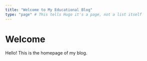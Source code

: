 ```yaml
---
title: "Welcome to My Educational Blog"
type: "page" # This tells Hugo it's a page, not a list itself
---
```

# Welcome

Hello! This is the homepage of my blog.
